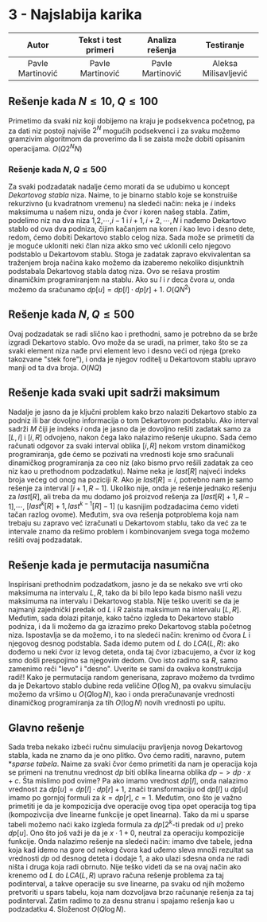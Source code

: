 ﻿# 3 - Najslabija karika

| Autor | Tekst i test primeri | Analiza rеšenja | Testiranje |
|:-:|:-:|:-:|:-:|
| Pavle Martinović | Pavle Martinović | Pavle Martinović | Aleksa Milisavljević |

## Rešenje kada $N \leq 10$, $Q\leq100$

Primetimo da svaki niz koji dobijemo na kraju je podsekvenca početnog, pa za dati niz postoji najviše $2^N$ mogućih podsekvenci i za svaku možemo gramzivim algoritmom da proverimo da li se zaista može dobiti opisanim operacijama. $O(Q2^NN)$ 
### Rešenje kada $N,Q \leq 500$
Za svaki podzadatak nadalje ćemo morati da se udubimo u koncept *Dekartovog stabla* niza. Naime, to je binarno stablo koje se konstruiše rekurzivno (u kvadratnom vremenu) na sledeći način: neka je $i$ indeks maksimuma u našem nizu, onda je čvor $i$ koren našeg stabla. Zatim, podelimo niz na dva niza $1$,$2$,$\cdots$,$i-1$ i $i+1,i+2,\cdots,N$ i nađemo Dekartovo stablo od ova dva podniza, čijim kačanjem na koren $i$ kao levo i desno dete, redom, ćemo dobiti Dekartovo stablo celog niza. Sada može se primetiti da je moguće ukloniti neki član niza akko smo već uklonili celo njegovo podstablo u Dekartovom stablu. Stoga je zadatak zapravo ekvivalentan sa traženjem broja načina kako možemo da izaberemo nekoliko disjunktnih podstabala Dekartovog stabla datog niza. Ovo se rešava prostim dinamičkim programiranjem na stablu. Ako su $l$ i $r$ deca čvora $u$, onda možemo da sračunamo $dp[u]=dp[l]\cdot dp[r]+1$. $O(QN^2)$

## Rešenje kada $N,Q \leq 500$

Ovaj podzadatak se radi slično kao i prethodni, samo je potrebno da se brže izgradi Dekartovo stablo. Ovo može da se uradi, na primer, tako što se za svaki element niza nađe prvi element levo i desno veći od njega (preko takozvane "stek fore"), i onda je njegov roditelj u Dekartovom stablu upravo manji od ta dva broja. $O(NQ)$

## Rešenje kada svaki upit sadrži maksimum

Nadalje je jasno da je ključni problem kako brzo nalaziti Dekartovo stablo za podniz ili bar dovoljno informacija o tom Dekartovom podstablu. Ako interval sadrži $M$ čiji je indeks $i$ onda je jasno da je dovoljno rešiti zadatak samo za $[L,i]$ i $[i,R]$ odvojeno, nakon čega lako nalazimo rešenje ukupno. Sada ćemo računati odgovor za svaki interval oblika $[i,R]$ nekom vrstom dinamičkog programiranja, gde ćemo se pozivati na vrednosti koje smo sračunali dinamičkog programiranja za ceo niz (ako bismo prvo rešili zadatak za ceo niz kao u prethodnom podzadatku). Naime neka je $last[R]$ najveći indeks broja većeg od onog na poziciji $R$. Ako je $last[R]=i$, potrebno nam je samo rešenje za interval $[i+1,R-1]$. Ukoliko nije, onda je rešenje jednako rešenju za $last[R]$, ali treba da mu dodamo još proizvod rešenja za $[last[R]+1,R-1]$,$\cdots$, $[last^k[R]+1, last^{k-1}[R]-1]$ (u kasnijim podzadacima ćemo videti tačan razlog ovome). Međutim, sva ova rešenja potproblema koja nam trebaju su zapravo već izračunati u Dekartovom stablu, tako da već za te intervale znamo da rešimo problem i kombinovanjem svega toga možemo rešiti ovaj podzadatak. 

## Rešenje kada je permutacija nasumična

Inspirisani prethodnim podzadatkom, jasno je da se nekako sve vrti oko maksimuma na intervalu $L,R$, tako da bi bilo lepo kada bismo našli vezu maksimuma na intervalu i Dekartovog stabla. Nije teško uveriti se da je najmanji zajednički predak od $L$ i $R$ zaista maksimum na intervalu $[L,R]$. Međutim, sada dolazi pitanje, kako tačno izgleda to Dekartovo stablo podniza, i da li možemo da ga izrazimo preko Dekartovog stabla početnog niza. Ispostavlja se da možemo, i to na sledeći način: krenimo od čvora $L$ i njegovog desnog podstabla. Sada idemo putem od $L$ do $LCA(L,R)$: ako dođemo u neki čvor iz levog deteta, onda taj čvor izbacujemo, a čvor iz kog smo došli prespojimo sa njegovim dedom. Ovo isto radimo sa $R$, samo zamenimo reči "levo" i "desno". Uverite se sami da ovakva konstrukcija radi!! Kako je permutacija random generisana, zapravo možemo da tvrdimo da je Dekartovo stablo dubine reda veličine $O(\log N)$, pa ovakvu simulaciju možemo da vršimo u $O(Q\log N)$, kao i onda preračunavanje vrednosti dinamičkog programiranja za tih $O(\log N)$ novih vrednosti po upitu.

## Glavno rešenje
Sada treba nekako izbeći ručnu simulaciju pravljenja novog Dekartovog stabla, kada ne znamo da je ono plitko. Ovo ćemo raditi, naravno, putem **sparse tabela*. Naime za svaki čvor ćemo primetiti da nam je operacija koja se primeni na trenutnu vrednost $dp$ biti oblika linearna oblika $dp$ $->dp\cdot x+c$. Šta mislimo pod ovime? Pa ako imamo vrednost $dp[l]$, onda nalazimo vrednost za $dp[u]=dp[l]\cdot dp[r]+1$, znači transformaciju od $dp[l]$ u $dp[u]$ imamo po gornjoj formuli za $k=dp[r]$, $c=1$. Međutim, ono što je važno primetiti je da je kompozicija dve operacije ovog tipa opet operacija tog tipa (kompozivcija dve linearne funkcije je opet linearna). Tako da mi u sparse tabeli možemo naći kako izgleda formula za $dp[2^k\text{-ti predak od }u]$ preko $dp[u]$. Ono što još važi je da je $x\cdot1+0$, neutral za operaciju kompozicije funkcije. Onda nalazimo rešenje na sledeći način: imamo dve tabele, jedna koja kad idemo na gore od nekog čvora kad uđemo sleva množi rezultat sa vrednosti $dp$ od desnog deteta i dodaje $1$, a ako ulazi sdesna onda ne radi ništa i druga koja radi obrnuto. Nije teško videti da se na ovaj način ako krenemo od $L$ do $LCA(L,R)$ upravo računa rešenje problema za taj podinterval, a takve operacije su sve linearne, pa svaku od njih možemo pretvoriti u spars tabelu, koja nam dozvoljava brzo računanje rešenja za taj podinterval. Zatim radimo to za desnu stranu i spajamo rešenja kao u podzadatku $4$. Složenost $O(Q\log N)$. 
